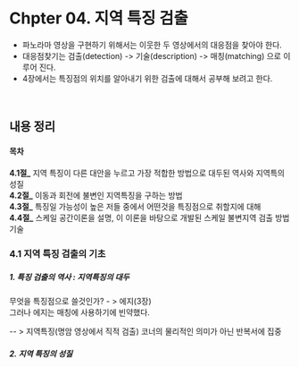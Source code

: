 # Chpter 04. 지역 특징 검출
* 파노라마 영상을 구현하기 위해서는 이웃한 두 영상에서의 대응점을 찾아야 한다.
* 대응점찾기는 검출(detection) -> 기술(description) -> 매칭(matching) 으로 이루어 진다.
* 4장에서는 특징점의 위치를 알아내기 위한 검출에 대해서 공부해 보려고 한다.
<br>


## 내용 정리  

#### 목차  
**4.1절_** 지역 특징이 다른 대안을 누르고 가장 적합한 방법으로 대두된 역사와 지역특의 성질  
**4.2절_** 이동과 회전에 불변인 지역특징을 구하는 방법  
**4.3절_** 특징일 가능성이 높은 저들 중에서 어떤것을 특징점으로 취할지에 대해  
**4.4절_** 스케일 공간이론을 설명, 이 이론을 바탕으로 개발된 스케일 불변지역 검출 방법 기술


### 4.1 지역 특징 검출의 기초 
##### 1. 특징 검출의 역사 : 지역특징의 대두  

무엇을 특징점으로 쓸것인가? - > 에지(3장)  
그러나 에지는 매칭에 사용하기에 빈약했다.  

-- > 지역특징(명암 영상에서 직적 검출)
코너의 물리적인 의미가 아닌 반복서에 집중


##### 2. 지역 특징의 성질  




